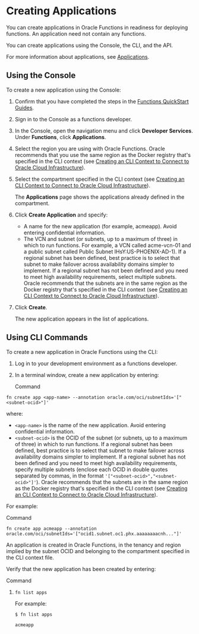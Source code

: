 # Creating Applications

You can create applications in Oracle                                        Functions in readiness for deploying functions. An application need not contain any functions.

You can create applications using the Console, the CLI, and the  API.

 For more information about applications, see [Applications](https://docs.oracle.com/en-us/iaas/Content/Functions/Concepts/functionsconcepts.htm#applications).

## Using the Console

To  create a new application using the Console:

1. Confirm that you have completed the steps in the [Functions QuickStart Guides](https://docs.oracle.com/en-us/iaas/Content/Functions/Tasks/functionsquickstartguidestop.htm#functionsquickstartguidestop).

2. Sign in to the Console as a functions developer.

3. In the Console, open the navigation menu and click **Developer                                        Services**. Under **Functions**, click **Applications**.

4. Select the region you are using with Oracle                                        Functions. Oracle recommends that you use the same region as the Docker registry that's specified in the CLI context (see [Creating an CLI Context to Connect to Oracle Cloud Infrastructure](https://docs.oracle.com/en-us/iaas/Content/Functions/Tasks/functionscreatefncontext.htm#Create_an_Fn_Project_CLI_Context_to_Connect_to_Oracle_Cloud_Infrastructure)). 

5. Select the compartment specified in the CLI context (see [Creating an CLI Context to Connect to Oracle Cloud Infrastructure](https://docs.oracle.com/en-us/iaas/Content/Functions/Tasks/functionscreatefncontext.htm#Create_an_Fn_Project_CLI_Context_to_Connect_to_Oracle_Cloud_Infrastructure)).

   The **Applications** page shows the applications already defined in the compartment.

6. Click **Create Application** and specify:

   - A name for the new application (for example, acmeapp). Avoid entering confidential information.
   - The VCN and  subnet (or subnets, up to a maximum of three)  in which to run functions. For example, a VCN called acme-vcn-01 and a  public subnet called Public Subnet IHsY:US-PHOENIX-AD-1). If a regional  subnet has been defined, best practice is to select that subnet to make  failover across availability domains simpler to implement. If a regional subnet has not been defined and you need to meet high availability  requirements, select multiple subnets. Oracle recommends that the   subnets are in the same region as the Docker registry that's specified  in the CLI context (see [Creating an CLI Context to Connect to Oracle Cloud Infrastructure](https://docs.oracle.com/en-us/iaas/Content/Functions/Tasks/functionscreatefncontext.htm#Create_an_Fn_Project_CLI_Context_to_Connect_to_Oracle_Cloud_Infrastructure)).

7. Click **Create**.

   The new application appears in the list of applications.

## Using CLI Commands

To  create a new application in  Oracle                                        Functions using the CLI:

1. Log in to your development environment as a functions developer.

2. In a terminal window, create a new application by entering:

   Command

```
fn create app <app-name> --annotation oracle.com/oci/subnetIds='["<subnet-ocid>"]'
```

where:

- `<app-name>` is the name of the new application. Avoid entering confidential information.
- `<subnet-ocid>` is the OCID of the  subnet (or subnets, up to a maximum of three) in which to  run functions.  If a regional subnet has been defined, best practice is  to select that subnet to make failover across availability domains  simpler to implement. If a regional subnet has not been defined and you  need to meet high availability requirements, specify multiple subnets  (enclose each OCID in double quotes separated by commas, in the format `'["<subnet-ocid>","<subnet-ocid>"]'`). Oracle recommends that the  subnets are in the same region as the Docker registry that's specified in the CLI context (see [Creating an CLI Context to Connect to Oracle Cloud Infrastructure](https://docs.oracle.com/en-us/iaas/Content/Functions/Tasks/functionscreatefncontext.htm#Create_an_Fn_Project_CLI_Context_to_Connect_to_Oracle_Cloud_Infrastructure)). 

For example:

Command

```
fn create app acmeapp --annotation oracle.com/oci/subnetIds='["ocid1.subnet.oc1.phx.aaaaaaaacnh..."]'
```

An application is created in Oracle                                        Functions, in the tenancy and region implied by the subnet OCID and belonging to the compartment specified in the CLI context file.

Verify that the new application has been created by entering:

Command

1. ```
   fn list apps
   ```

   For example:

   ```
   $ fn list apps
   
   acmeapp
   ```
